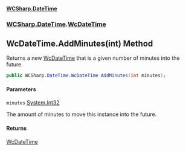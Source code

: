 #### [WCSharp\.DateTime](README.md 'README')
### [WCSharp\.DateTime](WCSharp.DateTime.md 'WCSharp\.DateTime').[WcDateTime](WCSharp.DateTime.WcDateTime.md 'WCSharp\.DateTime\.WcDateTime')

## WcDateTime\.AddMinutes\(int\) Method

Returns a new [WcDateTime](WCSharp.DateTime.WcDateTime.md 'WCSharp\.DateTime\.WcDateTime') that is a given number of minutes into the future\.

```csharp
public WCSharp.DateTime.WcDateTime AddMinutes(int minutes);
```
#### Parameters

<a name='WCSharp.DateTime.WcDateTime.AddMinutes(int).minutes'></a>

`minutes` [System\.Int32](https://learn.microsoft.com/en-us/dotnet/api/system.int32 'System\.Int32')

The amount of minutes to move this instance into the future\.

#### Returns
[WcDateTime](WCSharp.DateTime.WcDateTime.md 'WCSharp\.DateTime\.WcDateTime')